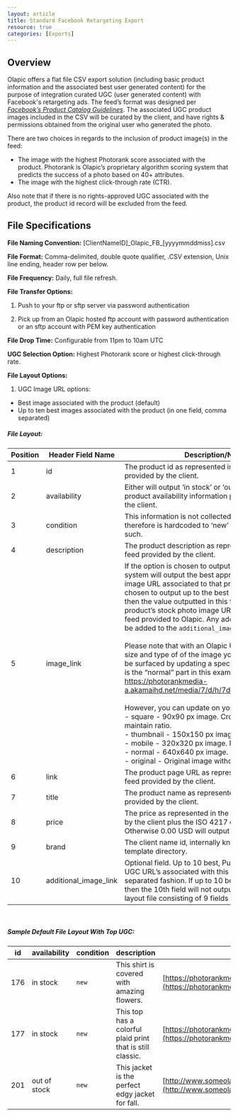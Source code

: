 ```yaml
---
layout: article
title: Standard Facebook Retargeting Export
resource: true
categories: [Exports]
---
```


## Overview

Olapic offers a flat file CSV export solution (including basic product information and the associated best user generated content) for the purpose of integration curated UGC (user generated content) with Facebook's retargeting ads. The feed’s format was designed per [*Facebook’s Product Catalog Guidelines*](https://developers.facebook.com/docs/marketing-api/dynamic-product-ads/product-catalog). The associated UGC product images included in the CSV will be curated by the client, and have rights & permissions obtained from the original user who generated the photo.

There are two choices in regards to the inclusion of product image(s) in the feed:
* The image with the highest Photorank score associated with the product. Photorank is Olapic’s proprietary algorithm scoring system that predicts the success of a photo based on 40+ attributes.
* The image with the highest click-through rate (CTR).

Also note that if there is no rights-approved UGC associated with the product, the product id record will be excluded from the feed.

## File Specifications

**File Naming Convention:**
\[ClientNameID\]\_Olapic\_FB\_\[yyyymmddmiss\].csv

**File Format:** Comma-delimited, double quote qualifier, .CSV
extension, Unix line ending, header row per below.

**File Frequency:** Daily, full file refresh.

**File Transfer Options:**

1.  Push to your ftp or sftp server via password authentication

2.  Pick up from an Olapic hosted ftp account with password authentication or an sftp account with PEM key authentication

**File Drop Time:** Configurable from 11pm to 10am UTC

**UGC Selection Option:** Highest Photorank score or highest click-through rate.

**File Layout Options:**

1. UGC Image URL options:
  * Best image associated with the product (default)
  * Up to ten best images associated with the product (in one field, comma separated)

##### File Layout:

| **Position** | **Header Field Name**  | **Description/Notes**                                                                                                                                                                                                                                                                                                                                                                                                                                                                                                                                                                                                                                                                                                                                                                                                                                                                                                                                                            |
|--------------|------------------------|----------------------------------------------------------------------------------------------------------------------------------------------------------------------------------------------------------------------------------------------------------------------------------------------------------------------------------------------------------------------------------------------------------------------------------------------------------------------------------------------------------------------------------------------------------------------------------------------------------------------------------------------------------------------------------------------------------------------------------------------------------------------------------------------------------------------------------------------------------------------------------------------------------------------------------------------------------------------------------|
| 1            | id                     | The product id as represented in the original feed provided by the client.                                                                                                                                                                                                                                                                                                                                                                                                                                                                                                                                                                                                                                                                                                                                                                                                                                                                                                                |
| 2            | availability           | Either will output ‘in stock’ or ‘out of stock’ based on product availability information passed to Olapic by the client.                                                                                                                                                                                                                                                                                                                                                                                                                                                                                                                                                                                                                                                                                                                                                                                                                                                        |
| 3            | condition              | This information is not collected at Olapic and therefore is hardcoded to ‘new’ and will output as such.                                                                                                                                                                                                                                                                                                                                                                                                                                                                                                                                                                                                                                                                                                                                                                                                                                                                         |
| 4            | description            | The product description as represented in the original feed provided by the client.                                                                                                                                                                                                                                                                                                                                                                                                                                                                                                                                                                                                                                                                                                                                                                                                                                                                                                            |
| 5            | image\_link            | If the option is chosen to output the one best UGC, the system will output the best approved, with rights, UGC image URL associated to that product, . If the option is chosen to output up to the best 10 UGC image URLs, then the value outputted in this field will be the product’s stock photo image URL from the original feed provided to Olapic. Any additional image links will be added to the `additional_image_link` row.<br><br>Please note that with an Olapic UGC image URL, the size and type of of the image you would like to use can be surfaced by updating a specific part of the URL. It is the “normal” part in this example URL: https://photorankmedia-a.akamaihd.net/media/7/d/h/7dhejp3/**normal**.jpg. <br><br>However, you can update on your end as follows: <br>- square - 90x90 px image. Cropped, does not maintain ratio. <br>- thumbnail - 150x150 px image. Maintains ratio. <br>- mobile - 320x320 px image. Maintains ratio. <br> - normal - 640x640 px image. Maintains ratio.<br>- original - Original image without modifications. |
| 6            | link                   | The product page URL as represented in the original feed provided by the client.                                                                                                                                                                                                                                                                                                                                                                                                                                                                                                                                                                                                                                                                                                                                                                                                                                                                                                               |
| 7            | title                  | The product name as represented in the original feed provided by the client.                                                                                                                                                                                                                                                                                                                                                                                                                                                                                                                                                                                                                                                                                                                                                                                                                                                                                                                   |
| 8            | price                  | The price as represented in the original feed provided by the client plus the ISO 4217 currency code. Otherwise 0.00 USD will output instead.                                                                                                                                                                                                                                                                                                                                                                                                                                                                                                                                                                                                                                                                                                                                                                                                                                                  |
| 9            | brand                  | The client name id, internally known as the client’s template directory.                                                                                                                                                                                                                                                                                                                                                                                                                                                                                                                                                                                                                                                                                                                                                                                                                                                                                                         |
| 10           | additional\_image\_link | Optional field. Up to 10 best, Published with Rights UGC URL’s associated with this product in a comma separated fashion. If up to 10 best UGC is not chosen, then the 10th field will not output and this will be a file layout file consisting of 9 fields only.                                                                                                                                                                                                                                                                                                                                                                                                                                                                                                                                                                                                                                                                                                               |

<br>

##### Sample Default File Layout With Top UGC:


| **id** | **availability** | **condition** | **description** | **image\_link** | **link** | **title** | **price** | **brand** |
| --- | --- | --- | --- | --- | --- | --- | --- | --- |
| 176 | in stock | `new`| This shirt is covered with amazing flowers. | [https://photorankmedia-a.akamaihd.net/media/d/2/i/socno6/normal.jpg](https://photorankmedia-a.akamaihd.net/media/d/2/i/socno6/normal.jpg) | [http://www.someolapicclient.com/product/176/daisyshirt/index.tmpl](http://www.someolapicclient.com/product/176/daisyshirt/index.tmpl) | Daisy Shirt | 25.99 USD | freelove |
| 177 | in stock | `new`| This top has a colorful plaid print that is still classic. | [https://photorankmedia-a.akamaihd.net/media/d/2/i/socno71/normal.jpg](https://photorankmedia-a.akamaihd.net/media/d/2/i/socno71/normal.jpg) | [http://www.someolapicclient.com/product/176/classicplaid/index.tmpl](http://www.someolapicclient.com/product/176/classicplaid/index.tmpl) | Classic Plaid | 35.00 USD | freelove |
| 201 | out of stock | `new`| This jacket is the perfect edgy jacket for fall. | [http://www.someolapicclient/images/products/152x358/SOC201\_152x358.jpg](http://www.someolapicclient/images/products/152x358/SOC201_152x358.jpg) | [http://www.someolapicclient.com/product/201/daisyshirt/index.tmpl](http://www.someolapicclient.com/product/201/daisyshirt/index.tmpl) | Biker Jacket | 0.00 USD | freelove |


